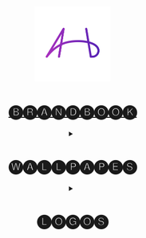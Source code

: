 <p align='center'>
  <img width="30%" src="https://github.com/activebridge/.github/blob/main/vector/Logo_Short_Color.svg?raw=true">
</p>
<h1 align='center'>
  <a href="https://github.com/activebridge/.github/blob/main/ActiveBridge Brandbook.pdf" target="_blank">
    🅑🅡🅐🅝🅓🅑🅞🅞🅚
  </a>
</h1>

<details align='center'>
  <summary>
    <h1>🅦🅐🅛🅛🅟🅐🅟🅔🅢</h1>
  </summary>
  <details open align='left'>
    <summary>
      <h3>🖥️ Desktop</h3>
    </summary>
    <p align='center'>
      <a href="https://github.com/activebridge/.github/blob/main/wallpapers/Wallpaper_Black_4k+.png?raw=true" target="_blank">
        <img width="32%" src="https://github.com/activebridge/.github/blob/main/wallpapers/Wallpaper_Black_4k+.png?raw=true">
      </a>
      <a href="https://github.com/activebridge/.github/blob/main/wallpapers/Wallpaper_Black_4k.png?raw=true" target="_blank">
        <img width="32%" src="https://github.com/activebridge/.github/blob/main/wallpapers/Wallpaper_Black_4k.png?raw=true">
      </a>
      <a href="https://github.com/activebridge/.github/blob/main/wallpapers/Wallpaper_Dark_4k.png?raw=true" target="_blank">
        <img width="32%" src="https://github.com/activebridge/.github/blob/main/wallpapers/Wallpaper_Dark_4k.png?raw=true">
      </a>
      <a href="https://github.com/activebridge/.github/blob/main/wallpapers/Wallpaper_Light_4k.png?raw=true" target="_blank">
        <img width="32%" src="https://github.com/activebridge/.github/blob/main/wallpapers/Wallpaper_Light_4k.png?raw=true">
      </a>
      <a href="https://github.com/activebridge/.github/blob/main/wallpapers/Wallpaper_Medium_4k.png?raw=true" target="_blank">
        <img width="32%" src="https://github.com/activebridge/.github/blob/main/wallpapers/Wallpaper_Medium_4k.png?raw=true">
      </a>
      <a href="https://github.com/activebridge/.github/blob/main/wallpapers/Wallpaper_Tender_4k.png?raw=true" target="_blank">
        <img width="32%" src="https://github.com/activebridge/.github/blob/main/wallpapers/Wallpaper_Tender_4k.png?raw=true">
      </a>
    </p>
  </details>
  <details open align='left'>
    <summary>
      <h3>📱 IPhone</h3>
    </summary>
    <p align='center'>
      <a href="https://github.com/activebridge/.github/blob/main/wallpapers/Wallpaper_Black_IPhone.png?raw=true" target="_blank">
        <img width="19.5%" src="https://github.com/activebridge/.github/blob/main/wallpapers/Wallpaper_Black_IPhone.png?raw=true">
      </a>
      <a href="https://github.com/activebridge/.github/blob/main/wallpapers/Wallpaper_Dark_IPhone.png?raw=true" target="_blank">
        <img width="19.5%" src="https://github.com/activebridge/.github/blob/main/wallpapers/Wallpaper_Dark_IPhone.png?raw=true">
      </a>
      <a href="https://github.com/activebridge/.github/blob/main/wallpapers/Wallpaper_Light_IPhone.png?raw=true" target="_blank">
        <img width="19.5%" src="https://github.com/activebridge/.github/blob/main/wallpapers/Wallpaper_Light_IPhone.png?raw=true">
      </a>
      <a href="https://github.com/activebridge/.github/blob/main/wallpapers/Wallpaper_Medium_IPhone.png?raw=true" target="_blank">
        <img width="19.5%" src="https://github.com/activebridge/.github/blob/main/wallpapers/Wallpaper_Medium_IPhone.png?raw=true">
      </a>
      <a href="https://github.com/activebridge/.github/blob/main/wallpapers/Wallpaper_Tender_IPhone.png?raw=true" target="_blank">
        <img width="19.5%" src="https://github.com/activebridge/.github/blob/main/wallpapers/Wallpaper_Tender_IPhone.png?raw=true">
      </a>
    </p>
  </details>
  
  <details open align='left'>
    <summary>
      <h3>📱 Phone</h3>
    </summary>
    <p align='center'>
      <a href="https://github.com/activebridge/.github/blob/main/wallpapers/Wallpaper_Black_Phone+.png?raw=true" target="_blank">
        <img width="16%" src="https://github.com/activebridge/.github/blob/main/wallpapers/Wallpaper_Black_Phone+.png?raw=true">
      </a>
      <a href="https://github.com/activebridge/.github/blob/main/wallpapers/Wallpaper_Black_Phone.png?raw=true" target="_blank">
        <img width="16%" src="https://github.com/activebridge/.github/blob/main/wallpapers/Wallpaper_Black_Phone.png?raw=true">
      </a>
      <a href="https://github.com/activebridge/.github/blob/main/wallpapers/Wallpaper_Dark_Phone.png?raw=true" target="_blank">
        <img width="16%" src="https://github.com/activebridge/.github/blob/main/wallpapers/Wallpaper_Dark_Phone.png?raw=true">
      </a>
      <a href="https://github.com/activebridge/.github/blob/main/wallpapers/Wallpaper_Light_Phone.png?raw=true" target="_blank">
        <img width="16%" src="https://github.com/activebridge/.github/blob/main/wallpapers/Wallpaper_Light_Phone.png?raw=true">
      </a>
      <a href="https://github.com/activebridge/.github/blob/main/wallpapers/Wallpaper_Medium_Phone.png?raw=true" target="_blank">
        <img width="16%" src="https://github.com/activebridge/.github/blob/main/wallpapers/Wallpaper_Medium_Phone.png?raw=true">
      </a>
      <a href="https://github.com/activebridge/.github/blob/main/wallpapers/Wallpaper_Tender_Phone.png?raw=true" target="_blank">
        <img width="16%" src="https://github.com/activebridge/.github/blob/main/wallpapers/Wallpaper_Tender_Phone.png?raw=true">
      </a>
    </p>
  </details>
</details>

<details align='center'>
  <summary>
    <h1>🅛🅞🅖🅞🅢</h1>
  </summary>
  <details open align='left'>
    <summary>
      <h3>🌉 PNG</h3>
    </summary>
    <p align='center'>
      <a href="https://github.com/activebridge/.github/blob/main/logos/Logo_Full_Black.png?raw=true" target="_blank">
        <img width="33%" src="https://github.com/activebridge/.github/blob/main/logos/Logo_Full_Black.png?raw=true">
      </a>
      <a href="https://github.com/activebridge/.github/blob/main/logos/Logo_Full_Color.png?raw=true" target="_blank">
        <img width="33%" src="https://github.com/activebridge/.github/blob/main/logos/Logo_Full_Color.png?raw=true">
      </a>
      <a href="https://github.com/activebridge/.github/blob/main/logos/Logo_Full_White.png?raw=true" target="_blank">
        <img width="33%" src="https://github.com/activebridge/.github/blob/main/logos/Logo_Full_White.png?raw=true">
      </a>
      <a href="https://github.com/activebridge/.github/blob/main/logos/Logo_Short_Black.png?raw=true" target="_blank">
        <img width="33%" src="https://github.com/activebridge/.github/blob/main/logos/Logo_Short_Black.png?raw=true">
      </a>
      <a href="https://github.com/activebridge/.github/blob/main/logos/Logo_Short_Color.png?raw=true" target="_blank">
        <img width="33%" src="https://github.com/activebridge/.github/blob/main/logos/Logo_Short_Color.png?raw=true">
      </a>
      <a href="https://github.com/activebridge/.github/blob/main/logos/Logo_Short_White.png?raw=true" target="_blank">
        <img width="33%" src="https://github.com/activebridge/.github/blob/main/logos/Logo_Short_White.png?raw=true">
      </a>
    </p>
  </details>
  <details open align='left'>
    <summary>
      <h3>🌁 SVG</h3>
    </summary>
    <p align='center'>
      <a href="https://github.com/activebridge/.github/blob/main/vector/Logo_Full_Black.svg?raw=true" target="_blank">
        <img width="33%" src="https://github.com/activebridge/.github/blob/main/vector/Logo_Full_Black.svg?raw=true">
      </a>
      <a href="https://github.com/activebridge/.github/blob/main/vector/Logo_Full_Color.svg?raw=true" target="_blank">
        <img width="33%" src="https://github.com/activebridge/.github/blob/main/vector/Logo_Full_Color.svg?raw=true">
      </a>
      <a href="https://github.com/activebridge/.github/blob/main/vector/Logo_Full_White.svg?raw=true" target="_blank">
        <img width="33%" src="https://github.com/activebridge/.github/blob/main/vector/Logo_Full_White.svg?raw=true">
      </a>
      <a href="https://github.com/activebridge/.github/blob/main/vector/Logo_Short_Black.svg?raw=true" target="_blank">
        <img width="33%" src="https://github.com/activebridge/.github/blob/main/vector/Logo_Short_Black.svg?raw=true">
      </a>
      <a href="https://github.com/activebridge/.github/blob/main/vector/Logo_Short_Color.svg?raw=true" target="_blank">
        <img width="33%" src="https://github.com/activebridge/.github/blob/main/vector/Logo_Short_Color.svg?raw=true">
      </a>
      <a href="https://github.com/activebridge/.github/blob/main/vector/Logo_Short_White.svg?raw=true" target="_blank">
        <img width="33%" src="https://github.com/activebridge/.github/blob/main/vector/Logo_Short_White.svg?raw=true">
      </a>
      <a href="https://github.com/activebridge/.github/blob/main/vector/Logo_Short_White_5,5-3.svg?raw=true" target="_blank">
        <img width="33%" src="https://github.com/activebridge/.github/blob/main/vector/Logo_Short_White_5,5-3.svg?raw=true">
      </a>
    </p>
  </details>
</details>
